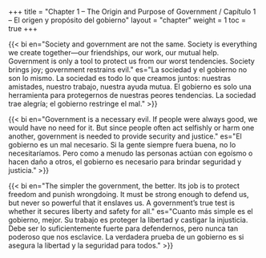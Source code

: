 +++
title = "Chapter 1 – The Origin and Purpose of Government / Capítulo 1 – El origen y propósito del gobierno"
layout = "chapter"
weight = 1
toc = true
+++

{{< bi en="Society and government are not the same. Society is everything we create together—our friendships, our work, our mutual help. Government is only a tool to protect us from our worst tendencies. Society brings joy; government restrains evil." es="La sociedad y el gobierno no son lo mismo. La sociedad es todo lo que creamos juntos: nuestras amistades, nuestro trabajo, nuestra ayuda mutua. El gobierno es solo una herramienta para protegernos de nuestras peores tendencias. La sociedad trae alegría; el gobierno restringe el mal." >}}

{{< bi en="Government is a necessary evil. If people were always good, we would have no need for it. But since people often act selfishly or harm one another, government is needed to provide security and justice." es="El gobierno es un mal necesario. Si la gente siempre fuera buena, no lo necesitaríamos. Pero como a menudo las personas actúan con egoísmo o hacen daño a otros, el gobierno es necesario para brindar seguridad y justicia." >}}

{{< bi en="The simpler the government, the better. Its job is to protect freedom and punish wrongdoing. It must be strong enough to defend us, but never so powerful that it enslaves us. A government’s true test is whether it secures liberty and safety for all." es="Cuanto más simple es el gobierno, mejor. Su trabajo es proteger la libertad y castigar la injusticia. Debe ser lo suficientemente fuerte para defendernos, pero nunca tan poderoso que nos esclavice. La verdadera prueba de un gobierno es si asegura la libertad y la seguridad para todos." >}}

